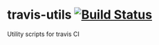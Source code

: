 # travis-utils [![Build Status](https://travis-ci.org/smessmer/travis-utils.svg?branch=master)](https://travis-ci.org/smessmer/travis-utils)
Utility scripts for travis CI
